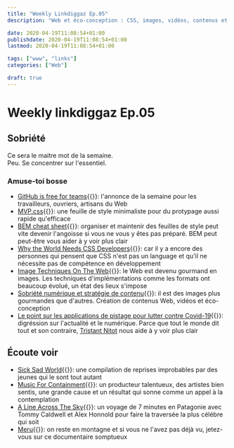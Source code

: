 ```yaml
---
title: "Weekly Linkdiggaz Ep.05"
description: "Web et éco-conception : CSS, images, vidéos, contenus et CSS. La sobriété s'impose."

date: 2020-04-19T11:08:54+01:00
publishdate: 2020-04-19T11:08:54+01:00
lastmod: 2020-04-19T11:08:54+01:00

tags: ["www", "links"]
categories: ["Web"]

draft: true
---
```


# Weekly linkdiggaz Ep.05

## Sobriété

Ce sera le maitre mot de la semaine.  
Peu. Se concentrer sur l'essentiel.

### Amuse-toi bosse

- [GitHub is free for teams](https://github.blog/2020-04-14-github-is-now-free-for-teams){{<nbsp>}}: l'annonce de la semaine pour les travailleurs, ouvriers, artisans du Web
- [MVP.css](https://andybrewer.github.io/mvp/){{<nbsp>}}: une feuille de style minimaliste pour du protypage aussi rapide qu'efficace
- [BEM cheat sheet](https://9elements.com/bem-cheat-sheet/){{<nbsp>}}: organiser et maintenir des feuilles de style peut vite devenir l'angoisse si vous ne vous y êtes pas préparé. BEM peut peut-être vous aider à y voir plus clair
- [Why the World Needs CSS Developers](https://medium.com/@elad/why-the-world-needs-css-developers-318025a6f5c1){{<nbsp>}}: car il y a encore des personnes qui pensent que CSS n'est pas un language et qu'il ne nécessite pas de compétence en développement
- [Image Techniques On The Web](https://ishadeed.com/article/image-techniques/){{<nbsp>}}: le Web est devenu gourmand en images. Les techniques d'implémentations comme les formats ont beaucoup évolué, un état des lieux s'impose
- [Sobriété numérique et stratégie de contenu](https://www.plume-interactive.fr/sobriete-numerique-et-strategie-de-contenu-vers-la-fin-des-videos/){{<nbsp>}}: il est des images plus gourmandes que d'autres. Création de contenus Web, vidéos et éco-conception
- [Le point sur les applications de pistage pour lutter contre Covid-19](https://standblog.org/blog/post/2020/04/18/Le-point-sur-les-applications-de-pistage-pour-lutter-contre-Covid-19){{<nbsp>}}: digréssion sur l'actualité et le numérique. Parce que tout le monde dit tout et son contraire, [Tristant Nitot](https://fr.wikipedia.org/wiki/Tristan_Nitot) nous aide à y voir plus clair

## Écoute voir

- [Sick Sad World](https://gonzai.com/sick-sad-world-la-compilation-quil-manquait-au-confinement/){{<nbsp>}}: une compilation de reprises improbables par des jeunes qui le sont tout autant
- [Music For Containment](https://www.nova.fr/molecule-reunit-33-artistes-pour-une-compil-collaborative-et-solidaire){{<nbsp>}}: un producteur talentueux, des artistes bien sentis, une grande cause et un résultat qui sonne comme un appel à la contemplation
- [A Line Across The Sky](https://www.patagonia.com/stories/a-line-across-the-sky/video-79842.html){{<nbsp>}}: un voyage de 7 minutes en Patagonie avec Tommy Caldwell et Alex Honnold pour faire la traversée la plus célébre qui soit
- [Meru](https://www.montagnes-magazine.com/videos-film-meru-ascension-ultime-un-eperon-convoite){{<nbsp>}}: on reste en montagne et si vous ne l'avez pas déjà vu, jetez-vous sur ce documentaire somptueux
